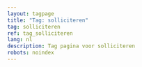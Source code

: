 ```yaml
---
layout: tagpage
title: "Tag: solliciteren"
tag: solliciteren
ref: tag_solliciteren
lang: nl
description: Tag pagina voor solliciteren
robots: noindex
---
```


